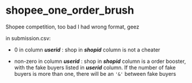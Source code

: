 # shopee_one_order_brush
Shopee competition, too bad I had wrong format, geez

 in submission.csv:
- 0 in column **_userid_** : shop in **_shopid_** column is not a cheater
 
- non-zero in column **_userid_** : shop in **_shopid_** column is a order booster, with the fake buyers listed in **_userid_** column. If the number of fake buyers is more than one, there will be an `'&'` between fake buyers
